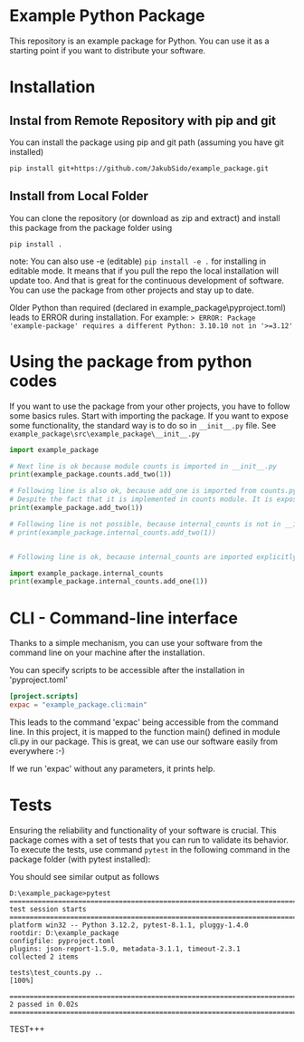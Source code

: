 # Example Python Package
This repository is an example package for Python. 
You can use it as a starting point if you want to distribute your software.

# Installation

## Instal from Remote Repository with pip and git
You can install the package using pip and git path (assuming you have git installed)

`pip install git+https://github.com/JakubSido/example_package.git`
   


## Install from Local Folder 
You can clone the repository (or download as zip and extract) and install this package from the package folder using

`pip install .`

note: You can also use -e (editable)
`pip install -e .`
for installing in editable mode. It means that if you pull the repo the local installation will update too. And that is great for the continuous development of software. You can use the package from other projects and stay up to date. 

Older Python than required (declared in example_package\pyproject.toml) leads to ERROR during installation. For example: 
`> ERROR: Package 'example-package' requires a different Python: 3.10.10 not in '>=3.12'`

# Using the package from python codes
If you want to use the package from your other projects, you have to follow some basics rules. Start with importing the package. If you want to expose some functionality, the standard way is to do so in `__init__.py` file.
See `example_package\src\example_package\__init__.py`

```python
import example_package

# Next line is ok because module counts is imported in __init__.py
print(example_package.counts.add_two(1))

# Following line is also ok, because add_one is imported from counts.py in __init__.py 
# Despite the fact that it is implemented in counts module. It is exposed in __init__.py 
print(example_package.add_two(1))

# Following line is not possible, because internal_counts is not in __init__.py
# print(example_package.internal_counts.add_two(1))


# Following line is ok, because internal_counts are imported explicitly here although not in __init__.py

import example_package.internal_counts
print(example_package.internal_counts.add_one(1))
```



# CLI - Command-line interface
Thanks to a simple mechanism, you can use your software from the command line on your machine after the installation. 

You can specify scripts to be accessible after the installation in 'pyproject.toml' 


```toml
[project.scripts]
expac = "example_package.cli:main"
```

This leads to the command 'expac' being accessible from the command line. In this project, it is mapped to the function main() defined in module cli.py in our package. This is great, we can use our software easily from everywhere :-) 

If we run 'expac' without any parameters, it prints help.

# Tests
Ensuring the reliability and functionality of your software is crucial. This package comes with a set of tests that you can run to validate its behavior. To execute the tests, use command `pytest` in the following command in the package folder (with pytest installed):

You should see similar output as follows 
``` 
D:\example_package>pytest
============================================================================================ test session starts ============================================================================================ 
platform win32 -- Python 3.12.2, pytest-8.1.1, pluggy-1.4.0
rootdir: D:\example_package
configfile: pyproject.toml
plugins: json-report-1.5.0, metadata-3.1.1, timeout-2.3.1
collected 2 items                                                                                                                                                                                             

tests\test_counts.py ..                                                                                                                                                                                [100%] 

============================================================================================= 2 passed in 0.02s =============================================================================================
```

TEST+++

